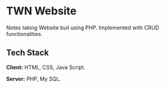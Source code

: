 # TWN Website
Notes taking Website buil using PHP. Implemented with CRUD functionalities.

## Tech Stack

**Client:** HTML, CSS, Java Script.

**Server:** PHP, My SQL.
  
